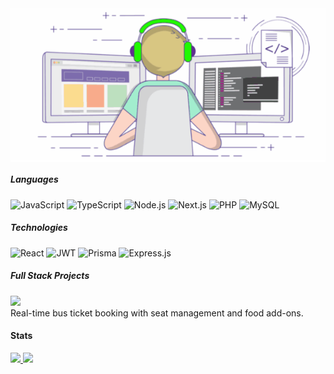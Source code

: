<div align="center" style="background-color: white; width: 100%; height: auto;">
  <a href="https://github.com/Moontaz">
    <img src="profile.gif" alt="Profile GIF" style="max-width: 100%; height: auto;" />
  </a>
</div>

##### Languages

![JavaScript](https://img.shields.io/badge/-JavaScript-000?logo=JavaScript)
![TypeScript](https://img.shields.io/badge/-TypeScript-000?logo=TypeScript)
![Node.js](https://img.shields.io/badge/-Node.js-000?logo=Node.js)
![Next.js](https://img.shields.io/badge/-Next.js-000?logo=Next.js)
![PHP](https://img.shields.io/badge/-PHP-000?logo=PHP)
![MySQL](https://img.shields.io/badge/-MySQL-000?logo=MySQL)

##### Technologies

![React](https://img.shields.io/badge/-React-000?&logo=React)
![JWT](https://img.shields.io/badge/-JWT-000?logo=json-web-tokens)
![Prisma](https://img.shields.io/badge/-Prisma-000?logo=Prisma)
![Express.js](https://img.shields.io/badge/-Express.js-000?logo=express)

##### Full Stack Projects

[![](https://img.shields.io/badge/-🚍%20Luxe%20Travel-000)](https://github.com/Moontaz/LuxeTravel-v1.0.0)  
Real-time bus ticket booking with seat management and food add-ons.

#### Stats

<a href="https://github.com/Moontaz">
  <img height="137px" src="https://github-readme-stats.vercel.app/api?username=Moontaz&hide_title=true&hide_border=true&show_icons=true&include_all_commits=true&count_private=true&line_height=21&theme=radical" />
  <img height="137px" src="https://github-readme-stats.vercel.app/api/top-langs/?username=Moontaz&hide=html&hide_title=true&hide_border=true&layout=compact&langs_count=6&theme=radical" />
</a>
